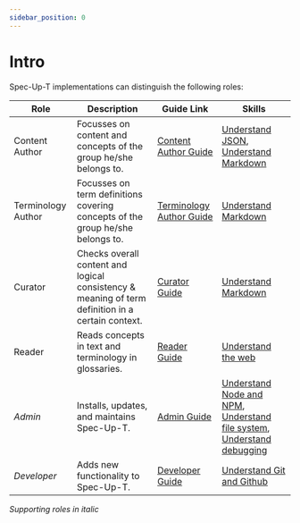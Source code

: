 ```yaml
---
sidebar_position: 0
---
```


# Intro

Spec-Up-T implementations can distinguish the following roles:

| Role               | Description                                                                   | Guide Link                                               | Skills |
|--------------------|---------------------------------------------------------------------------------------------------|----------------------------------------------------------|-|
| Content Author     | Focusses on content and concepts of the group he/she belongs to.              | [Content Author Guide](content-authors-guide/introduction.md) |[Understand JSON](technical-skills-needed#3), [Understand Markdown](technical-skills-needed#4) |
| Terminology Author | Focusses on term definitions covering concepts of the group he/she belongs to.| [Terminology Author Guide](terminology-authors-guide/introduction.md) | [Understand Markdown](technical-skills-needed#4) |
| Curator            | Checks overall content and logical consistency & meaning of term definition in a certain context.  | [Curator Guide](curators-guide/introduction.md) | [Understand Markdown](technical-skills-needed#4) |
| Reader             | Reads concepts in text and terminology in glossaries.                         | [Reader Guide](readers-guide/introduction.md)            | [Understand the web](technical-skills-needed#5) |
| _Admin_              | Installs, updates, and maintains Spec-Up-T.                                    | [Admin Guide](admins-guide/introduction.md)                           | [Understand Node and NPM](technical-skills-needed#1), [Understand file system](technical-skills-needed#2), [Understand debugging](technical-skills-needed#7) |
| _Developer_          | Adds new functionality to Spec-Up-T.                                          | [Developer Guide](developers-guide/intro.md)                   | [Understand Git and Github](technical-skills-needed#6) |

_Supporting roles in italic_